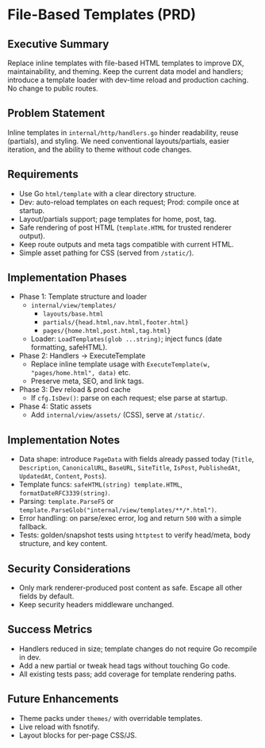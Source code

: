 # File-Based Templates (PRD)

## Executive Summary
Replace inline templates with file-based HTML templates to improve DX, maintainability, and theming. Keep the current data model and handlers; introduce a template loader with dev-time reload and production caching. No change to public routes.

## Problem Statement
Inline templates in `internal/http/handlers.go` hinder readability, reuse (partials), and styling. We need conventional layouts/partials, easier iteration, and the ability to theme without code changes.

## Requirements
- Use Go `html/template` with a clear directory structure.
- Dev: auto-reload templates on each request; Prod: compile once at startup.
- Layout/partials support; page templates for home, post, tag.
- Safe rendering of post HTML (`template.HTML` for trusted renderer output).
- Keep route outputs and meta tags compatible with current HTML.
- Simple asset pathing for CSS (served from `/static/`).

## Implementation Phases
- Phase 1: Template structure and loader
  - `internal/view/templates/`
    - `layouts/base.html`
    - `partials/{head.html,nav.html,footer.html}`
    - `pages/{home.html,post.html,tag.html}`
  - Loader: `LoadTemplates(glob ...string)`; inject funcs (date formatting, safeHTML).
- Phase 2: Handlers -> ExecuteTemplate
  - Replace inline template usage with `ExecuteTemplate(w, "pages/home.html", data)` etc.
  - Preserve meta, SEO, and link tags.
- Phase 3: Dev reload & prod cache
  - If `cfg.IsDev()`: parse on each request; else parse at startup.
- Phase 4: Static assets
  - Add `internal/view/assets/` (CSS), serve at `/static/`.

## Implementation Notes
- Data shape: introduce `PageData` with fields already passed today (`Title`, `Description`, `CanonicalURL`, `BaseURL`, `SiteTitle`, `IsPost`, `PublishedAt`, `UpdatedAt`, `Content`, `Posts`).
- Template funcs: `safeHTML(string) template.HTML`, `formatDateRFC3339(string)`.
- Parsing: `template.ParseFS` or `template.ParseGlob("internal/view/templates/**/*.html")`.
- Error handling: on parse/exec error, log and return `500` with a simple fallback.
- Tests: golden/snapshot tests using `httptest` to verify head/meta, body structure, and key content.

## Security Considerations
- Only mark renderer-produced post content as safe. Escape all other fields by default.
- Keep security headers middleware unchanged.

## Success Metrics
- Handlers reduced in size; template changes do not require Go recompile in dev.
- Add a new partial or tweak head tags without touching Go code.
- All existing tests pass; add coverage for template rendering paths.

## Future Enhancements
- Theme packs under `themes/` with overridable templates.
- Live reload with fsnotify.
- Layout blocks for per-page CSS/JS.
